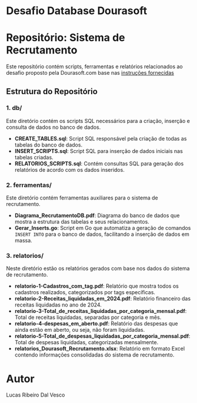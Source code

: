 # Desafio Database Dourasoft
# Repositório: Sistema de Recrutamento

Este repositório contém scripts, ferramentas e relatórios relacionados ao desafio proposto pela Dourasoft.com base nas [instruções fornecidas](https://github.com/dourasoft/desafio-database)

## Estrutura do Repositório

### 1. db/
Este diretório contém os scripts SQL necessários para a criação, inserção e consulta de dados no banco de dados.

- **CREATE_TABLES.sql**: Script SQL responsável pela criação de todas as tabelas do banco de dados.
- **INSERT_SCRIPTS.sql**: Script SQL para inserção de dados iniciais nas tabelas criadas.
- **RELATORIOS_SCRIPTS.sql**: Contém consultas SQL para geração dos relatórios de acordo com os dados inseridos.

### 2. ferramentas/
Este diretório contém ferramentas auxiliares para o sistema de recrutamento.

- **Diagrama_RecrutamentoDB.pdf**: Diagrama do banco de dados que mostra a estrutura das tabelas e seus relacionamentos.
- **Gerar_Inserts.go**: Script em Go que automatiza a geração de comandos `INSERT INTO` para o banco de dados, facilitando a inserção de dados em massa.

### 3. relatorios/
Neste diretório estão os relatórios gerados com base nos dados do sistema de recrutamento.

- **relatorio-1-Cadastros_com_tag.pdf**: Relatório que mostra todos os cadastros realizados, categorizados por tags específicas.
- **relatorio-2-Receitas_liquidadas_em_2024.pdf**: Relatório financeiro das receitas liquidadas no ano de 2024.
- **relatorio-3-Total_de_receitas_liquidadas_por_categoria_mensal.pdf**: Total de receitas liquidadas, separadas por categoria e mês.
- **relatorio-4-despesas_em_aberto.pdf**: Relatório das despesas que ainda estão em aberto, ou seja, não foram liquidadas.
- **relatorio-5-Total_de_despesas_liquidadas_por_categoria_mensal.pdf**: Total de despesas liquidadas, categorizadas mensalmente.
- **relatorios_Dourasoft_Recrutamento.xlsx**: Relatório em formato Excel contendo informações consolidadas do sistema de recrutamento.


 # Autor
 Lucas Ribeiro Dal Vesco